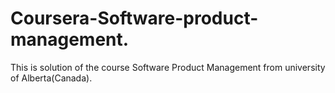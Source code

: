 # Coursera-Software-product-management.
This is solution of the course Software Product Management from university of Alberta(Canada).
